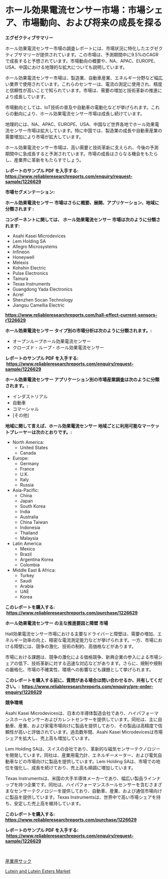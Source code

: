 <p><h1>ホール効果電流センサー市場：市場シェア、市場動向、および将来の成長を探る</h1></p><p><strong>エグゼクティブサマリー</strong></p>
<p><p>ホール効果電流センサー市場の調査レポートには、市場状況に特化したエグゼクティブサマリーが提供されています。この市場は、予測期間中に9.5%のCAGRで成長すると予想されています。市場動向の概要や、NA、APAC、EUROPE、USA、中国における地理的な拡大についても説明しています。</p><p>ホール効果電流センサー市場は、製造業、自動車産業、エネルギー分野など幅広い業界で使用されています。これらのセンサーは、電流の測定に使用され、精度と信頼性が高いことで知られています。市場は、需要の増加と技術革新の推進により成長しています。</p><p>市場動向としては、IoT技術の普及や自動車の電動化などが挙げられます。これらの動向により、ホール効果電流センサー市場は成長し続けています。</p><p>地理的には、NA、APAC、EUROPE、USA、中国など世界各地でホール効果電流センサー市場は拡大しています。特に中国では、製造業の成長や自動車産業の需要増加により市場が拡大しています。</p><p>ホール効果電流センサー市場は、高い需要と技術革新に支えられ、今後の予測期間中に急成長すると予測されています。市場の成長はさらなる機会をもたらし、産業界に革新をもたらすでしょう。</p></p>
<p><strong>レポートのサンプル PDF を入手する: <a href="https://www.reliableresearchreports.com/enquiry/request-sample/1226629">https://www.reliableresearchreports.com/enquiry/request-sample/1226629</a></strong></p>
<p><strong>市場セグメンテーション:</strong></p>
<p><strong> ホール効果電流センサー 市場はさらに概要、展開、アプリケーション、地域に分類されます :</strong></p>
<p><strong>コンポーネントに関しては、 ホール効果電流センサー 市場は次のように分類されます: &nbsp;</strong></p>
<p><ul><li>Asahi Kasei Microdevices</li><li>Lem Holding SA</li><li>Allegro Microsystems</li><li>Infineon</li><li>Honeywell</li><li>Melexis</li><li>Kohshin Electric</li><li>Pulse Electronics</li><li>Tamura</li><li>Texas Instruments</li><li>Guangdong Yada Electronics</li><li>Acrel</li><li>Shenzhen Socan Technology</li><li>Jiangsu Camellia Electric</li></ul></p>
<p><strong><a href="https://www.reliableresearchreports.com/hall-effect-current-sensors-r1226629">https://www.reliableresearchreports.com/hall-effect-current-sensors-r1226629</a></strong></p>
<p><strong> ホール効果電流センサー タイプ別の市場分析は次のように分類されます。:</strong></p>
<p><ul><li>オープンループホール効果電流センサー</li><li>クローズド・ループ・ホール効果電流センサー</li></ul></p>
<p><strong>レポートのサンプル PDF を入手する: &nbsp;<a href="https://www.reliableresearchreports.com/enquiry/request-sample/1226629">https://www.reliableresearchreports.com/enquiry/request-sample/1226629</a></strong></p>
<p><strong> ホール効果電流センサー アプリケーション別の市場産業調査は次のように分類されます。:</strong></p>
<p><ul><li>インダストリアル</li><li>自動車</li><li>コマーシャル</li><li>[その他]</li></ul></p>
<p><strong>地域に関して言えば、ホール効果電流センサー 地域ごとに利用可能なマーケットプレーヤーは次のとおりです。:</strong></p>
<p><ul>
    <li>
        North America:
        <ul>
            <li>United States</li>
            <li>Canada</li>
        </ul>
    </li>
    <li>
        Europe:
        <ul>
            <li>Germany</li>
            <li>France</li>
            <li>U.K.</li>
            <li>Italy</li>
            <li>Russia</li>
        </ul>
    </li>
    <li>
        Asia-Pacific:
        <ul>
            <li>China</li>
            <li>Japan</li>
            <li>South Korea</li>
            <li>India</li>
            <li>Australia</li>
            <li>China Taiwan</li>
            <li>Indonesia</li>
            <li>Thailand</li>
            <li>Malaysia</li>
        </ul>
    </li>
    <li>
        Latin America:
        <ul>
            <li>Mexico</li>
            <li>Brazil</li>
            <li>Argentina Korea</li>
            <li>Colombia</li>
        </ul>
    </li>
    <li>
        Middle East & Africa:
        <ul>
            <li>Turkey</li>
            <li>Saudi</li>
            <li>Arabia</li>
            <li>UAE</li>
            <li>Korea</li>
        </ul>
    </li>
    </ul></p>
<p><strong>このレポートを購入する: &nbsp;<a href="https://www.reliableresearchreports.com/purchase/1226629">https://www.reliableresearchreports.com/purchase/1226629</a></strong></p>
<p><strong>ホール効果電流センサー の主な推進要因と障壁 市場</strong></p>
<p><p>Hall効果電流センサー市場における主要なドライバーと障壁は、需要の増加、エネルギー効率の向上、精密な電流測定能力などが挙げられます。一方、市場における障壁には、競争の激化、技術の制約、高価格などがあります。</p><p>市場における課題は、競争の激化による価格競争、新興企業の参入による市場シェアの低下、技術革新に対する迅速な対応などがあります。さらに、規制や規制の厳格化、市場の不確実性、環境への影響なども課題として挙げられます。</p></p>
<p><strong>このレポートを購入する前に、質問がある場合は問い合わせるか、共有してください。:&nbsp; <a href="https://www.reliableresearchreports.com/enquiry/pre-order-enquiry/1226629">https://www.reliableresearchreports.com/enquiry/pre-order-enquiry/1226629</a></strong></p>
<p><strong>競争環境</strong></p>
<p><p>Asahi Kasei Microdevicesは、日本の半導体製造会社であり、ハイパフォーマンスホールセンサーおよびカレントセンサーを提供しています。同社は、主に自動車、産業、および家電市場向けに製品を提供しており、その製品は高精度で信頼性が高いと評価されています。過去数年間、Asahi Kasei Microdevicesは市場シェアを拡大し、売上高も増加しています。</p><p>Lem Holding SAは、スイスの会社であり、革新的な磁気センサーテクノロジーを開発しています。同社は、産業用電力計、エネルギーメーター、および電気自動車などの市場向けに製品を提供しています。Lem Holding SAは、市場での地位を強化し、成長を続けており、売上高も順調に増加しています。</p><p>Texas Instrumentsは、米国の大手半導体メーカーであり、幅広い製品ラインナップを持つ企業です。同社は、ハイパフォーマンスホールセンサーを含むさまざまなセンサーテクノロジーを提供しており、自動車、産業、および通信市場向けに製品を提供しています。Texas Instrumentsは、世界中で高い市場シェアを持ち、安定した売上高を維持しています。</p></p>
<p><strong>このレポートを購入する: &nbsp; <a href="https://www.reliableresearchreports.com/purchase/1226629">https://www.reliableresearchreports.com/purchase/1226629</a></strong></p>
<p><strong>レポートのサンプル PDF を入手する: &nbsp;<a href="https://www.reliableresearchreports.com/enquiry/request-sample/1226629">https://www.reliableresearchreports.com/enquiry/request-sample/1226629</a></strong><strong></strong></p>
<p>&nbsp;</p>
<p><p><a href="https://medium.com/@joanacasper14/%E7%94%A3%E6%A5%AD%E7%94%A8%E8%A2%8B%E5%B8%82%E5%A0%B4-2031%E5%B9%B4%E3%81%BE%E3%81%A7%E3%81%AE%E3%83%88%E3%83%AC%E3%83%B3%E3%83%89-%E4%BA%88%E6%B8%AC-%E7%AB%B6%E4%BA%89%E5%88%86%E6%9E%90-8befaad90723">産業用サック</a></p><p><a href="https://five-trouble-98a.notion.site/Lutein-and-Lutein-Esters-Market-Report-Reveals-the-Latest-Trends-And-Growth-Opportunities-of-this-Ma-889ba61d7ae849cb86f850829fa631a1">Lutein and Lutein Esters Market</a></p></p>